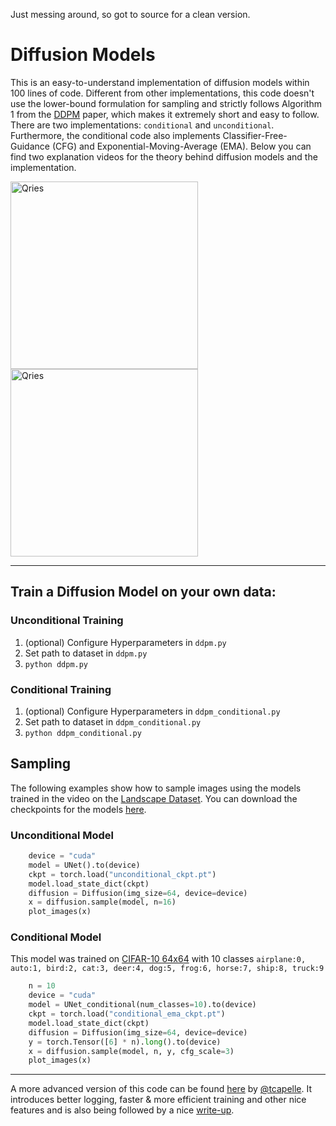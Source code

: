 Just messing around, so got to source for a clean version.

# Diffusion Models
This is an easy-to-understand implementation of diffusion models within 100 lines of code. Different from other implementations, this code doesn't use the lower-bound formulation for sampling and strictly follows Algorithm 1 from the [DDPM](https://arxiv.org/pdf/2006.11239.pdf) paper, which makes it extremely short and easy to follow. There are two implementations: `conditional` and `unconditional`. Furthermore, the conditional code also implements Classifier-Free-Guidance (CFG) and Exponential-Moving-Average (EMA). Below you can find two explanation videos for the theory behind diffusion models and the implementation.

<a href="https://www.youtube.com/watch?v=HoKDTa5jHvg">
   <img alt="Qries" src="https://user-images.githubusercontent.com/61938694/191407922-f613759e-4bea-4ac9-9135-d053a6312421.jpg"
   width="300">
</a>

<a href="https://www.youtube.com/watch?v=TBCRlnwJtZU">
   <img alt="Qries" src="https://user-images.githubusercontent.com/61938694/191407849-6d0376c7-05b2-43cd-a75c-1280b0e33af1.png"
   width="300">
</a>

<hr>

## Train a Diffusion Model on your own data:
### Unconditional Training
1. (optional) Configure Hyperparameters in ```ddpm.py```
2. Set path to dataset in ```ddpm.py```
3. ```python ddpm.py```

### Conditional Training
1. (optional) Configure Hyperparameters in ```ddpm_conditional.py```
2. Set path to dataset in ```ddpm_conditional.py```
3. ```python ddpm_conditional.py```

## Sampling
The following examples show how to sample images using the models trained in the video on the [Landscape Dataset](https://www.kaggle.com/datasets/arnaud58/landscape-pictures). You can download the checkpoints for the models [here](https://drive.google.com/drive/folders/1beUSI-edO98i6J9pDR67BKGCfkzUL5DX?usp=sharing).
### Unconditional Model
```python
    device = "cuda"
    model = UNet().to(device)
    ckpt = torch.load("unconditional_ckpt.pt")
    model.load_state_dict(ckpt)
    diffusion = Diffusion(img_size=64, device=device)
    x = diffusion.sample(model, n=16)
    plot_images(x)
```

### Conditional Model
This model was trained on [CIFAR-10 64x64](https://www.kaggle.com/datasets/joaopauloschuler/cifar10-64x64-resized-via-cai-super-resolution) with 10 classes ```airplane:0, auto:1, bird:2, cat:3, deer:4, dog:5, frog:6, horse:7, ship:8, truck:9```
```python
    n = 10
    device = "cuda"
    model = UNet_conditional(num_classes=10).to(device)
    ckpt = torch.load("conditional_ema_ckpt.pt")
    model.load_state_dict(ckpt)
    diffusion = Diffusion(img_size=64, device=device)
    y = torch.Tensor([6] * n).long().to(device)
    x = diffusion.sample(model, n, y, cfg_scale=3)
    plot_images(x)
```
<hr>

A more advanced version of this code can be found [here](https://github.com/tcapelle/Diffusion-Models-pytorch) by [@tcapelle](https://github.com/tcapelle). It introduces better logging, faster & more efficient training and other nice features and is also being followed by a nice [write-up](https://wandb.ai/capecape/train_sd/reports/Training-a-Conditional-Diffusion-model-from-scratch--VmlldzoyODMxNjE3).
